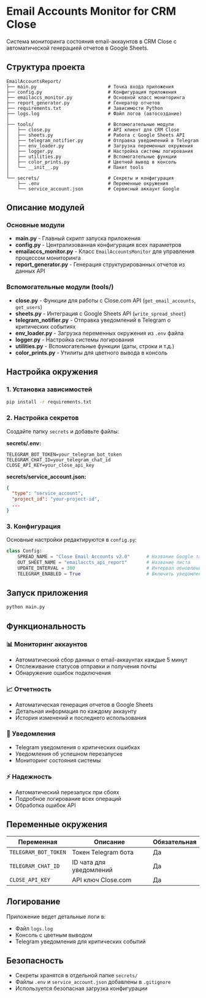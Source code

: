 # Email Accounts Monitor for CRM Close

Система мониторинга состояния email-аккаунтов в CRM Close с автоматической генерацией отчетов в Google Sheets.

## Структура проекта

```
EmailAccountsReport/
├── main.py                          # Точка входа приложения
├── config.py                        # Конфигурация приложения
├── emailaccs_monitor.py             # Основной класс мониторинга
├── report_generator.py              # Генератор отчетов
├── requirements.txt                 # Зависимости Python
├── logs.log                         # Файл логов (автосоздание)
│
├── tools/                           # Вспомогательные модули
│   ├── close.py                     # API клиент для CRM Close
│   ├── sheets.py                    # Работа с Google Sheets API
│   ├── telegram_notifier.py         # Отправка уведомлений в Telegram
│   ├── env_loader.py                # Загрузка переменных окружения
│   ├── logger.py                    # Настройка системы логирования
│   ├── utilities.py                 # Вспомогательные функции
│   ├── color_prints.py              # Цветной вывод в консоль
│   └── __init__.py                  # Пакет tools
│
└── secrets/                         # Секреты и конфигурация
    ├── .env                         # Переменные окружения
    └── service_account.json         # Сервисный аккаунт Google
```

## Описание модулей

### Основные модули

- **main.py** - Главный скрипт запуска приложения
- **config.py** - Централизованная конфигурация всех параметров
- **emailaccs_monitor.py** - Класс `EmailAccountsMonitor` для управления процессом мониторинга
- **report_generator.py** - Генерация структурированных отчетов из данных API

### Вспомогательные модули (tools/)

- **close.py** - Функции для работы с Close.com API (`get_email_accounts`, `get_users`)
- **sheets.py** - Интеграция с Google Sheets API (`write_spread_sheet`)
- **telegram_notifier.py** - Отправка уведомлений в Telegram о критических событиях
- **env_loader.py** - Загрузка переменных окружения из `.env` файла
- **logger.py** - Настройка системы логирования
- **utilities.py** - Вспомогательные функции (даты, строки и т.д.)
- **color_prints.py** - Утилиты для цветного вывода в консоль

## Настройка окружения

### 1. Установка зависимостей

```bash
pip install -r requirements.txt
```

### 2. Настройка секретов

Создайте папку `secrets` и добавьте файлы:

**secrets/.env:**
```env
TELEGRAM_BOT_TOKEN=your_telegram_bot_token
TELEGRAM_CHAT_ID=your_telegram_chat_id
CLOSE_API_KEY=your_close_api_key
```

**secrets/service_account.json:**
```json
{
  "type": "service_account",
  "project_id": "your-project-id",
  ...
}
```

### 3. Конфигурация

Основные настройки редактируются в `config.py`:

```python
class Config:
    SPREAD_NAME = "Close Email Accounts v2.0"      # Название Google таблицы
    OUT_SHEET_NAME = "emailaccts_api_report"       # Название листа
    UPDATE_INTERVAL = 300                          # Интервал обновления (сек)
    TELEGRAM_ENABLED = True                        # Включить уведомления
```

## Запуск приложения

```bash
python main.py
```

## Функциональность

### 📊 Мониторинг аккаунтов
- Автоматический сбор данных о email-аккаунтах каждые 5 минут
- Отслеживание статусов отправки и получения почты
- Обнаружение ошибок подключения

### 📈 Отчетность
- Автоматическая генерация отчетов в Google Sheets
- Детальная информация по каждому аккаунту
- История изменений и последнего использования

### 🔔 Уведомления
- Telegram уведомления о критических ошибках
- Уведомления об успешном перезапуске
- Мониторинг состояния системы

### ⚡ Надежность
- Автоматический перезапуск при сбоях
- Подробное логирование всех операций
- Обработка ошибок API

## Переменные окружения

| Переменная | Описание | Обязательная |
|------------|-----------|--------------|
| `TELEGRAM_BOT_TOKEN` | Токен Telegram бота | Да |
| `TELEGRAM_CHAT_ID` | ID чата для уведомлений | Да |
| `CLOSE_API_KEY` | API ключ Close.com | Да |

## Логирование

Приложение ведет детальные логи в:
- Файл `logs.log`
- Консоль с цветным выводом
- Telegram уведомления для критических событий

## Безопасность

- Секреты хранятся в отдельной папке `secrets/`
- Файлы `.env` и `service_account.json` добавлены в `.gitignore`
- Используется безопасная загрузка конфигурации